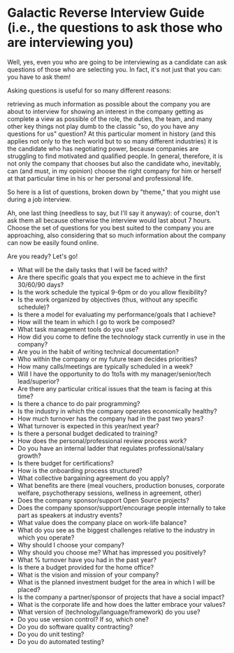 # Galactic Reverse Interview Guide (i.e., the questions to ask those who are interviewing you)



Well, yes, even you who are going to be interviewing as a candidate can ask questions of those who are selecting you. In fact, it's not just that you can: you have to ask them!

Asking questions is useful for so many different reasons:

retrieving as much information as possible about the company you are about to interview for
showing an interest in the company
getting as complete a view as possible of the role, the duties, the team, and many other key things
not play dumb to the classic "so, do you have any questions for us" question?
At this particular moment in history (and this applies not only to the tech world but to so many different industries) it is the candidate who has negotiating power, because companies are struggling to find motivated and qualified people. In general, therefore, it is not only the company that chooses but also the candidate who, inevitably, can (and must, in my opinion) choose the right company for him or herself at that particular time in his or her personal and professional life.

So here is a list of questions, broken down by "theme," that you might use during a job interview.

Ah, one last thing (needless to say, but I'll say it anyway): of course, don't ask them all because otherwise the interview would last about 7 hours. Choose the set of questions for you best suited to the company you are approaching, also considering that so much information about the company can now be easily found online.

Are you ready? Let's go!

- What will be the daily tasks that I will be faced with?
- Are there specific goals that you expect me to achieve in the first 30/60/90 days?
- Is the work schedule the typical 9-6pm or do you allow flexibility?
- Is the work organized by objectives (thus, without any specific schedule)?
- Is there a model for evaluating my performance/goals that I achieve?
- How will the team in which I go to work be composed?
- What task management tools do you use?
-	How did you come to define the technology stack currently in use in the company?
-	Are you in the habit of writing technical documentation?
-	Who within the company or my future team decides priorities?
-	How many calls/meetings are typically scheduled in a week?
-	Will I have the opportunity to do 1to1s with my manager/senior/tech lead/superior?
-	Are there any particular critical issues that the team is facing at this time?
-	Is there a chance to do pair programming?
-	Is the industry in which the company operates economically healthy?
-	How much turnover has the company had in the past two years?
-	What turnover is expected in this year/next year?
-	Is there a personal budget dedicated to training?
-	How does the personal/professional review process work?
-	Do you have an internal ladder that regulates professional/salary growth?
-	Is there budget for certifications?
-	How is the onboarding process structured?
-	What collective bargaining agreement do you apply?
-	What benefits are there (meal vouchers, production bonuses, corporate welfare, psychotherapy sessions, wellness in agreement, other)
-	Does the company sponsor/support Open Source projects?
-	Does the company sponsor/support/encourage people internally to take part as speakers at industry events?
-	What value does the company place on work-life balance?
-	What do you see as the biggest challenges relative to the industry in which you operate?
-	Why should I choose your company?
-	Why should you choose me? What has impressed you positively?
-	What % turnover have you had in the past year?
-	Is there a budget provided for the home office?
-	What is the vision and mission of your company?
-	What is the planned investment budget for the area in which I will be placed?
-	Is the company a partner/sponsor of projects that have a social impact?
-	What is the corporate life and how does the latter embrace your values?
-	What version of (technology/language/framework) do you use?
-	Do you use version control? If so, which one?
-	Do you do software quality contracting?
-	Do you do unit testing?
-	Do you do automated testing?
